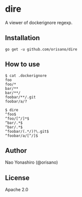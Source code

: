 # dire
A viewer of dockerignore regexp.

## Installation
```
go get -u github.com/orisano/dire
```

## How to use
```
$ cat .dockerignore
foo
foo/*
bar/**
bar/**/
foobar/**/.git
foobar/a/?
```
```
$ dire
^foo$
^foo/[^/]*$
^bar/.*$
^bar/.*$
^foobar/(.*/)?\.git$
^foobar/a/[^/]$
```

## Author
Nao Yonashiro (@orisano)

## License
Apache 2.0
